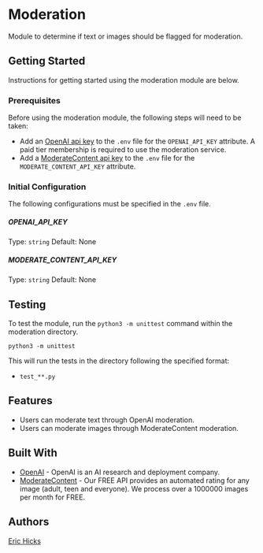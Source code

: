 # Moderation
Module to determine if text or images should be flagged for moderation.

## Getting Started
Instructions for getting started using the moderation module are below.

### Prerequisites
Before using the moderation module, the following steps will need to be taken:

* Add an [OpenAI api key](https://platform.openai.com/api-keys) to the `.env` file for the `OPENAI_API_KEY` attribute. A paid tier membership is required to use the moderation service.
* Add a [ModerateContent api key](https://moderatecontent.com/#pricing) to the `.env` file for the `MODERATE_CONTENT_API_KEY` attribute.

### Initial Configuration
The following configurations must be specified in the `.env` file.

##### OPENAI_API_KEY
Type: `string`
Default: None

##### MODERATE_CONTENT_API_KEY
Type: `string`
Default: None

## Testing
To test the module, run the `python3 -m unittest` command within the moderation directory.

```
python3 -m unittest
```

This will run the tests in the directory following the specified format:

* `test_**.py`

## Features
* Users can moderate text through OpenAI moderation.
* Users can moderate images through ModerateContent moderation.

## Built With
* [OpenAI](https://openai.com) - OpenAI is an AI research and deployment company.
* [ModerateContent](https://moderatecontent.com) - Our FREE API provides an automated rating for any image (adult, teen and everyone). We process over a 1000000 images per month for FREE.

## Authors
[Eric Hicks](https://github.com/hicks8989)
